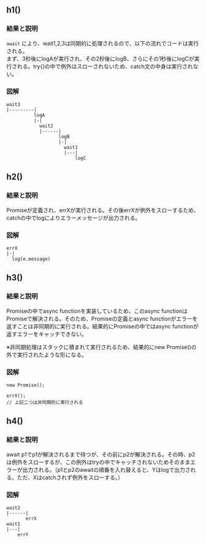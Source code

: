 ## h1()

### 結果と説明

`await` により、wait1,2,3は同期的に処理されるので、以下の流れでコードは実行される。  
まず、3秒後にlogAが実行され、その2秒後にlogB、さらにその1秒後にlogCが実行される。try{}の中で例外はスローされないため、catch文の中身は実行されない。

### 図解

```
wait3
|---------|
          logA
          |-|
            wait2
            |------|
                   logB
                   |-|
                     wait1
                     |---|
                         logC
```

## h2()

### 結果と説明

Promiseが定義され、errXが実行される。その後errXが例外をスローするため、catchの中でlogによりエラーメッセージが出力される。

### 図解

```
errX
|-|
  log(e.message)
```

## h3()

### 結果と説明

Promiseの中でasync functionを実装しているため、このasync functionはPromiseで解決される。そのため、Promiseの定義とasync functionがエラーを返すことは非同期的に実行される。結果的にPromiseの中ではasync functionが返すエラーをキャッチできない。

※非同期処理はスタックに積まれて実行されるため、結果的にnew Promise()の外で実行されたような形になる。

### 図解

```
new Promise();

errX();
// 上記二つは非同期的に実行される
```

## h4()

### 結果と説明

await p1でp1が解決されるまで待つが、その前にp2が解決される。その時、p2は例外をスローするが、この例外はtryの中でキャッチされないためそのままエラーが出力される。（p1とp2のawaitの順番を入れ替えると、Yはlogで出力される。ただ、Xはcatchされず例外をスローする。）

### 図解

```
wait2
|------|
       errX
wait1
|---|
    errY
```
